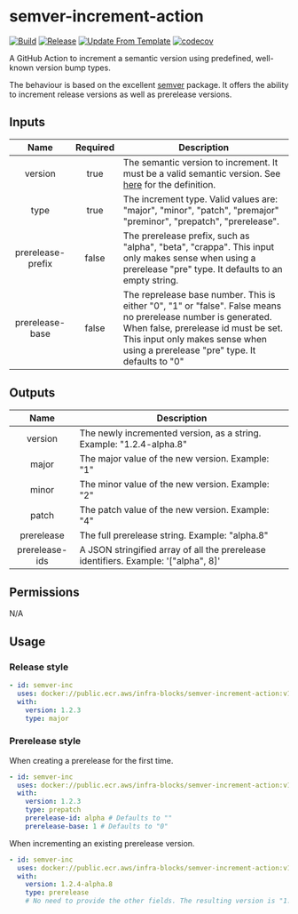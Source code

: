 # semver-increment-action
[![Build](https://github.com/infra-blocks/semver-increment-action/actions/workflows/build.yml/badge.svg)](https://github.com/infra-blocks/semver-increment-action/actions/workflows/build.yml)
[![Release](https://github.com/infra-blocks/semver-increment-action/actions/workflows/release.yml/badge.svg)](https://github.com/infra-blocks/semver-increment-action/actions/workflows/release.yml)
[![Update From Template](https://github.com/infra-blocks/semver-increment-action/actions/workflows/update-from-template.yml/badge.svg)](https://github.com/infra-blocks/semver-increment-action/actions/workflows/update-from-template.yml)
[![codecov](https://codecov.io/gh/infra-blocks/semver-increment-action/graph/badge.svg?token=9W5Q3Q5URQ)](https://codecov.io/gh/infra-blocks/semver-increment-action)

A GitHub Action to increment a semantic version using predefined, well-known version bump types.

The behaviour is based on the excellent [semver](https://www.npmjs.com/search?q=semver) package. It offers the ability
to increment release versions as well as prerelease versions.

## Inputs

|       Name        | Required | Description                                                                                                                                                                                                                              |
|:-----------------:|:--------:|------------------------------------------------------------------------------------------------------------------------------------------------------------------------------------------------------------------------------------------|
|      version      |   true   | The semantic version to increment. It must be a valid semantic version. See [here](https://semver.org/) for the definition.                                                                                                              | 
|       type        |   true   | The increment type. Valid values are: "major", "minor", "patch", "premajor" "preminor", "prepatch", "prerelease".                                                                                                                        |
| prerelease-prefix |  false   | The prerelease prefix, such as "alpha", "beta", "crappa". This input only makes sense when using a prerelease "pre" type. It defaults to an empty string.                                                                                |
|  prerelease-base  |  false   | The reprelease base number. This is either "0", "1" or "false". False means no prerelease number is generated. When false, prerelease id must be set. This input only makes sense when using a prerelease "pre" type. It defaults to "0" |

## Outputs

|      Name      | Description                                                                              |
|:--------------:|------------------------------------------------------------------------------------------|
|    version     | The newly incremented version, as a string. Example: "1.2.4-alpha.8"                     |
|     major      | The major value of the new version. Example: "1"                                         |
|     minor      | The minor value of the new version. Example: "2"                                         |
|     patch      | The patch value of the new version. Example: "4"                                         |
|   prerelease   | The full prerelease string. Example: "alpha.8"                                           |
| prerelease-ids | A JSON stringified array of all the prerelease identifiers. Example: '["alpha", 8]'      |

## Permissions

N/A

## Usage

### Release style
```yaml
- id: semver-inc
  uses: docker://public.ecr.aws/infra-blocks/semver-increment-action:v1
  with:
    version: 1.2.3
    type: major
```

### Prerelease style

When creating a prerelease for the first time.
```yaml
- id: semver-inc
  uses: docker://public.ecr.aws/infra-blocks/semver-increment-action:v1
  with:
    version: 1.2.3
    type: prepatch
    prerelease-id: alpha # Defaults to ""
    prerelease-base: 1 # Defaults to "0"
```

When incrementing an existing prerelease version.
```yaml
- id: semver-inc
  uses: docker://public.ecr.aws/infra-blocks/semver-increment-action:v1
  with:    
    version: 1.2.4-alpha.8
    type: prerelease
    # No need to provide the other fields. The resulting version is "1.2.4-alpha.9"
```
